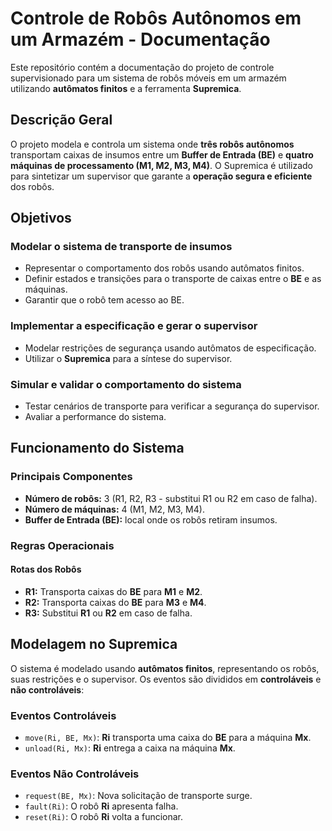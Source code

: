 # Controle de Robôs Autônomos em um Armazém - Documentação

Este repositório contém a documentação do projeto de controle supervisionado para um sistema de robôs móveis em um armazém utilizando **autômatos finitos** e a ferramenta **Supremica**.

## Descrição Geral

O projeto modela e controla um sistema onde **três robôs autônomos** transportam caixas de insumos entre um **Buffer de Entrada (BE)** e **quatro máquinas de processamento (M1, M2, M3, M4)**. O Supremica é utilizado para sintetizar um supervisor que garante a **operação segura e eficiente** dos robôs.

## Objetivos

### Modelar o sistema de transporte de insumos
- Representar o comportamento dos robôs usando autômatos finitos.
- Definir estados e transições para o transporte de caixas entre o **BE** e as máquinas.
- Garantir que o robô tem acesso ao BE.

### Implementar a especificação e gerar o supervisor
- Modelar restrições de segurança usando autômatos de especificação.
- Utilizar o **Supremica** para a síntese do supervisor.

### Simular e validar o comportamento do sistema
- Testar cenários de transporte para verificar a segurança do supervisor.
- Avaliar a performance do sistema.

## Funcionamento do Sistema

### Principais Componentes
- **Número de robôs:** 3 (R1, R2, R3 - substitui R1 ou R2 em caso de falha).
- **Número de máquinas:** 4 (M1, M2, M3, M4).
- **Buffer de Entrada (BE):** local onde os robôs retiram insumos.

### Regras Operacionais

#### Rotas dos Robôs
- **R1:** Transporta caixas do **BE** para **M1** e **M2**.
- **R2:** Transporta caixas do **BE** para **M3** e **M4**.
- **R3:** Substitui **R1** ou **R2** em caso de falha.

## Modelagem no Supremica

O sistema é modelado usando **autômatos finitos**, representando os robôs, suas restrições e o supervisor. Os eventos são divididos em **controláveis** e **não controláveis**:

### Eventos Controláveis
- `move(Ri, BE, Mx)`: **Ri** transporta uma caixa do **BE** para a máquina **Mx**.
- `unload(Ri, Mx)`: **Ri** entrega a caixa na máquina **Mx**.

### Eventos Não Controláveis
- `request(BE, Mx)`: Nova solicitação de transporte surge.
- `fault(Ri)`: O robô **Ri** apresenta falha.
- `reset(Ri)`: O robô **Ri** volta a funcionar.
